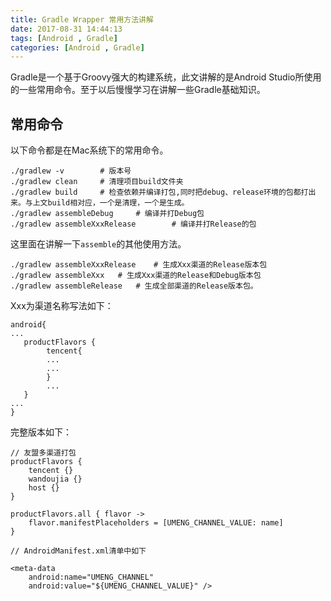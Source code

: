 ```yaml
---
title: Gradle Wrapper 常用方法讲解
date: 2017-08-31 14:44:13
tags: [Android , Gradle]
categories: [Android , Gradle]
---
```


Gradle是一个基于Groovy强大的构建系统，此文讲解的是Android Studio所使用的一些常用命令。至于以后慢慢学习在讲解一些Gradle基础知识。


## 常用命令

以下命令都是在Mac系统下的常用命令。

```
./gradlew -v 		# 版本号
./gradlew clean		# 清理项目build文件夹
./gradlew build		# 检查依赖并编译打包,同时把debug、release环境的包都打出来。与上文build相对应，一个是清理，一个是生成。
./gradlew assembleDebug		# 编译并打Debug包
./gradlew assembleXxxRelease		# 编译并打Release的包
```

这里面在讲解一下`assemble`的其他使用方法。

```
./gradlew assembleXxxRelease	# 生成Xxx渠道的Release版本包
./gradlew assembleXxx	# 生成Xxx渠道的Release和Debug版本包
./gradlew assembleRelease	# 生成全部渠道的Release版本包。
```

Xxx为渠道名称写法如下：

```
android{
...
   productFlavors {
        tencent{
        ...
        ...
        }
        ...
   }
...
}
```

完整版本如下：

```
// 友盟多渠道打包
productFlavors {
    tencent {}
    wandoujia {}
    host {}
}

productFlavors.all { flavor ->
    flavor.manifestPlaceholders = [UMENG_CHANNEL_VALUE: name]
}  
```

```
// AndroidManifest.xml清单中如下

<meta-data
    android:name="UMENG_CHANNEL"
    android:value="${UMENG_CHANNEL_VALUE}" />
```




